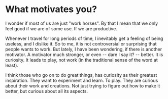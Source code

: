 # What motivates you?

I wonder if most of us are just "work horses". By that I mean that we only feel good if we are of some use. If we are productive.

Whenever I travel for long periods of time, I inevitably get a feeling of being useless, and I dislike it. So to me, it is not controversial or surprising that people wants to work. But lately, I have been wondering, if there is another motivator. A motivator much stronger, or even -- dare I say it? -- better. It is curiosity. It leads to play, not work (in the traditional sense of the word at least).

I think those who go on to do great things, has curiosity as their greatest inspiration. They want to experiment and learn. To play. They are curious about their work and creations. Not just trying to figure out how to make it better, but curious about all its aspects.

